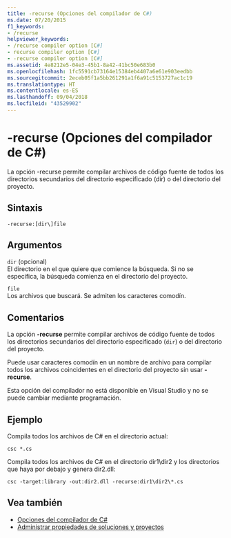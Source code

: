 ```yaml
---
title: -recurse (Opciones del compilador de C#)
ms.date: 07/20/2015
f1_keywords:
- /recurse
helpviewer_keywords:
- /recurse compiler option [C#]
- recurse compiler option [C#]
- -recurse compiler option [C#]
ms.assetid: 4e8212e5-04e3-45b1-8a42-41bc50e683b0
ms.openlocfilehash: 1fc5591cb73164e15384eb4407a6e61e903eedbb
ms.sourcegitcommit: 2eceb05f1a5bb261291a1f6a91c5153727ac1c19
ms.translationtype: HT
ms.contentlocale: es-ES
ms.lasthandoff: 09/04/2018
ms.locfileid: "43529902"
---
```

# <a name="-recurse-c-compiler-options"></a>-recurse (Opciones del compilador de C#)
La opción -recurse permite compilar archivos de código fuente de todos los directorios secundarios del directorio especificado (dir) o del directorio del proyecto.  
  
## <a name="syntax"></a>Sintaxis  
  
```console  
-recurse:[dir\]file  
```  
  
## <a name="arguments"></a>Argumentos  
 `dir` (opcional)  
 El directorio en el que quiere que comience la búsqueda. Si no se especifica, la búsqueda comienza en el directorio del proyecto.  
  
 `file`  
 Los archivos que buscará. Se admiten los caracteres comodín.  
  
## <a name="remarks"></a>Comentarios  
 La opción **-recurse** permite compilar archivos de código fuente de todos los directorios secundarios del directorio especificado (`dir`) o del directorio del proyecto.  
  
 Puede usar caracteres comodín en un nombre de archivo para compilar todos los archivos coincidentes en el directorio del proyecto sin usar **-recurse**.  
  
 Esta opción del compilador no está disponible en Visual Studio y no se puede cambiar mediante programación.  
  
## <a name="example"></a>Ejemplo  
 Compila todos los archivos de C# en el directorio actual:  
  
```console  
csc *.cs  
```  
  
 Compila todos los archivos de C# en el directorio dir1\dir2 y los directorios que haya por debajo y genera dir2.dll:  
  
```console  
csc -target:library -out:dir2.dll -recurse:dir1\dir2\*.cs  
```  
  
## <a name="see-also"></a>Vea también  

- [Opciones del compilador de C#](../../../csharp/language-reference/compiler-options/index.md)  
- [Administrar propiedades de soluciones y proyectos](/visualstudio/ide/managing-project-and-solution-properties)
